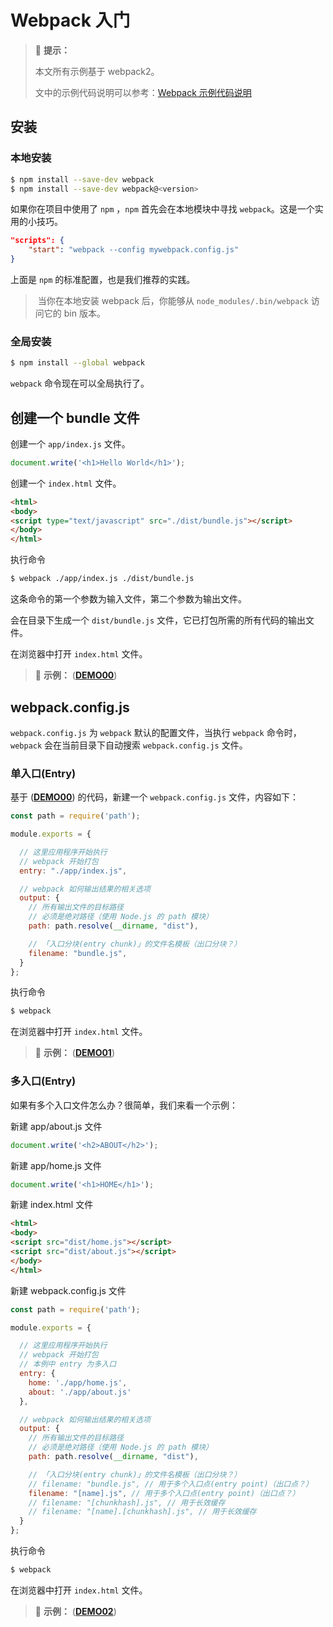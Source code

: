 # Webpack 入门

> :pushpin: **提示：**
>
> 本文所有示例基于 webpack2。
>
> 文中的示例代码说明可以参考：[Webpack 示例代码说明](https://github.com/atlantis1024/react-step-by-step/tree/master/codes/chapter03)

## 安装

### 本地安装

```bash
$ npm install --save-dev webpack
$ npm install --save-dev webpack@<version>
```

如果你在项目中使用了 `npm` ，`npm` 首先会在本地模块中寻找 `webpack`。这是一个实用的小技巧。

```json
"scripts": {
    "start": "webpack --config mywebpack.config.js"
}
```

上面是 `npm` 的标准配置，也是我们推荐的实践。

>  当你在本地安装 webpack 后，你能够从 `node_modules/.bin/webpack` 访问它的 bin 版本。

### 全局安装

```bash
$ npm install --global webpack
```

`webpack` 命令现在可以全局执行了。

## 创建一个 bundle 文件

创建一个 `app/index.js` 文件。

```js
document.write('<h1>Hello World</h1>');
```

创建一个 `index.html` 文件。

```html
<html>
<body>
<script type="text/javascript" src="./dist/bundle.js"></script>
</body>
</html>
```

执行命令

```bash
$ webpack ./app/index.js ./dist/bundle.js
```

这条命令的第一个参数为输入文件，第二个参数为输出文件。

会在目录下生成一个 `dist/bundle.js` 文件，它已打包所需的所有代码的输出文件。

在浏览器中打开 `index.html` 文件。

> :flashlight:  **示例：** ([**DEMO00**](https://github.com/atlantis1024/react-step-by-step/tree/master/codes/chapter03/webpack2/demo00))

## webpack.config.js

`webpack.config.js` 为 `webpack` 默认的配置文件，当执行 `webpack` 命令时，`webpack` 会在当前目录下自动搜索 `webpack.config.js` 文件。

### 单入口(Entry)

基于 ([**DEMO00**](https://github.com/atlantis1024/react-step-by-step/tree/master/codes/chapter03/webpack2/demo00)) 的代码，新建一个 `webpack.config.js` 文件，内容如下：

```js
const path = require('path');

module.exports = {

  // 这里应用程序开始执行
  // webpack 开始打包
  entry: "./app/index.js",

  // webpack 如何输出结果的相关选项
  output: {
    // 所有输出文件的目标路径
    // 必须是绝对路径（使用 Node.js 的 path 模块）
    path: path.resolve(__dirname, "dist"),

    // 「入口分块(entry chunk)」的文件名模板（出口分块？）
    filename: "bundle.js",
  }
};
```

执行命令

```bash
$ webpack
```

在浏览器中打开 `index.html` 文件。

> :flashlight:  **示例：** ([**DEMO01**](https://github.com/atlantis1024/react-step-by-step/tree/master/codes/chapter03/webpack2/demo01))

### 多入口(Entry)

如果有多个入口文件怎么办？很简单，我们来看一个示例：

新建 app/about.js 文件

```js
document.write('<h2>ABOUT</h2>');
```

新建 app/home.js 文件

```js
document.write('<h1>HOME</h1>');
```

新建 index.html 文件

```html
<html>
<body>
<script src="dist/home.js"></script>
<script src="dist/about.js"></script>
</body>
</html>
```

新建 webpack.config.js 文件

```js
const path = require('path');

module.exports = {

  // 这里应用程序开始执行
  // webpack 开始打包
  // 本例中 entry 为多入口
  entry: {
    home: './app/home.js',
    about: './app/about.js'
  },

  // webpack 如何输出结果的相关选项
  output: {
    // 所有输出文件的目标路径
    // 必须是绝对路径（使用 Node.js 的 path 模块）
    path: path.resolve(__dirname, "dist"),

    // 「入口分块(entry chunk)」的文件名模板（出口分块？）
    // filename: "bundle.js", // 用于多个入口点(entry point)（出口点？）
    filename: "[name].js", // 用于多个入口点(entry point)（出口点？）
    // filename: "[chunkhash].js", // 用于长效缓存
    // filename: "[name].[chunkhash].js", // 用于长效缓存
  }
};
```

执行命令

```bash
$ webpack
```

在浏览器中打开 `index.html` 文件。


> :flashlight:  **示例：** ([**DEMO02**](https://github.com/atlantis1024/react-step-by-step/tree/master/codes/chapter03/webpack2/demo02))
